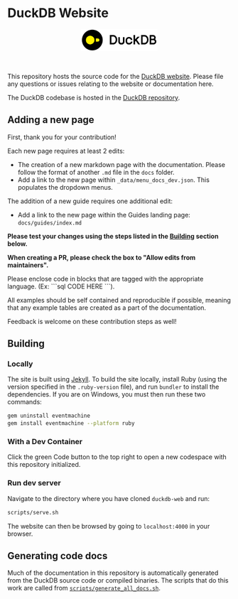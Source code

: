 # DuckDB Website

<div align="center">
  <img src="./images/duckdb_logo_dl.svg" height="50">
</div>
<p>&nbsp;</p>

This repository hosts the source code for the [DuckDB website](https://www.duckdb.org). Please file any questions or issues relating to the website or documentation here.

The DuckDB codebase is hosted in the [DuckDB repository](https://github.com/duckdb/duckdb).

## Adding a new page

First, thank you for your contribution!

Each new page requires at least 2 edits:
* The creation of a new markdown page with the documentation. Please follow the format of another `.md` file in the `docs` folder.
* Add a link to the new page within `_data/menu_docs_dev.json`. This populates the dropdown menus.

The addition of a new guide requires one additional edit:
* Add a link to the new page within the Guides landing page: `docs/guides/index.md`

**Please test your changes using the steps listed in the [Building](#Building) section below.**

**When creating a PR, please check the box to "Allow edits from maintainers".**

Please enclose code in blocks that are tagged with the appropriate language. (Ex: \`\`\`sql CODE HERE \`\`\`). 

All examples should be self contained and reproducible if possible, meaning that any example tables are created as a part of the documentation.

Feedback is welcome on these contribution steps as well!

## Building

### Locally

The site is built using [Jekyll](https://jekyllrb.com/). To build the site locally, install Ruby (using the version specified in the `.ruby-version` file), and run `bundler` to install the dependencies. If you are on Windows, you must then run these two commands:

```bash
gem uninstall eventmachine
gem install eventmachine --platform ruby
```

### With a Dev Container

Click the green Code button to the top right to open a new codespace with this repository initialized.

### Run dev server

Navigate to the directory where you have cloned `duckdb-web` and run:

```bash
scripts/serve.sh
```

The website can then be browsed by going to `localhost:4000` in your browser.

## Generating code docs

Much of the documentation in this repository is automatically generated from the DuckDB source code or compiled binaries. The scripts that do this work are called from [`scripts/generate_all_docs.sh`](scripts/generate_all_docs.sh).
